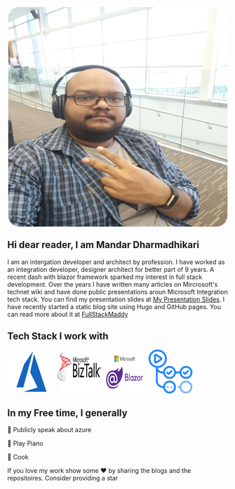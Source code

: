 <p >
    <img src="./generalimages/profilepic.jpg" alt="ProfilePic"
	title="Profile Pic" width="500" height = "500"style="display: block;
  margin-left: auto;
  margin-right: auto; border-radius: 25px;"
     />

</p>

## Hi dear reader, I am Mandar Dharmadhikari

I am an intergation developer and architect by profession. I have worked as an integration developer, designer architect for better part of 9 years. A recent dash with blazor framework sparked my interest in full stack development.  Over the years I have written many articles on Mircrosoft's technet wiki and have done public presentations aroun Microsoft Integration tech stack. You can find my presentation slides at [My Presentation Slides]("https://github.com/fullstackmaddy/Presentations"). I have recently started a static blog site using Hugo and GitHub pages. You can read more about it at [FullStackMaddy]("https://fullstackmaddy.github.io/")

## Tech Stack I work with

<p>
    <img href="https://azure.microsoft.com/" src="./techstackimages/azure.png" 	width="110" height = "100" style="border-radius: 25px;"/>
    <img href="https://docs.microsoft.com/en-us/biztalk/" src="./techstackimages/BizTalkServer.png" width="100" height = "100" style="border-radius: 25px;"/>
    <img src="./techstackimages/Blazor.png"
	width="100" height = "100" style="border-radius: 25px;"/>
    <img src="./techstackimages/GitHubActions.png" width="100" height = "100" style="border-radius: 15px;"/>
</p>

## In my Free time, I generally

:loudspeaker: Publicly speak about azure

:musical_keyboard: Play Piano

:pizza: Cook

If you love my work show some :heart: by sharing the blogs and the repositoires. Consider providing a star


